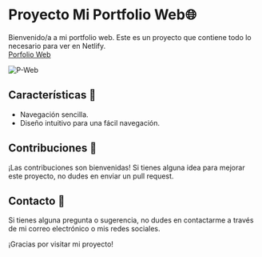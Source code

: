 # Proyecto Mi Portfolio Web🌐

Bienvenido/a a mi portfolio web. 
Este es un proyecto que contiene todo lo necesario para ver en Netlify.
<br>
[Porfolio Web](https://my-portfolioweb-jorgerg.netlify.app/)
<br>

![P-Web](https://github.com/user-attachments/assets/54914c6f-ad2f-414e-b120-c2ab291d9051)

## Características 🚀

- Navegación sencilla.
- Diseño intuitivo para una fácil navegación.

## Contribuciones 🤝

¡Las contribuciones son bienvenidas! Si tienes alguna idea para mejorar este proyecto, no dudes en enviar un pull request.

## Contacto 📧

Si tienes alguna pregunta o sugerencia, no dudes en contactarme a través de mi correo electrónico o mis redes sociales.

¡Gracias por visitar mi proyecto!

